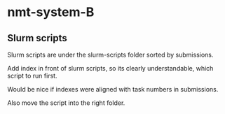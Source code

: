 # nmt-system-B

## Slurm scripts
Slurm scripts are under the slurm-scripts folder sorted by submissions.

Add index in front of slurm scripts, so its clearly understandable, which script to run first.

Would be nice if indexes were aligned with task numbers in submissions.

Also move the script into the right folder.
